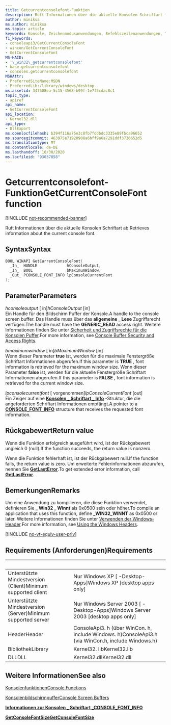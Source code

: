 ```yaml
---
title: Getcurrentconsolefont-Funktion
description: Ruft Informationen über die aktuelle Konsolen Schriftart für einen angegebenen Konsolenbildschirm Puffer ab.
author: miniksa
ms.author: miniksa
ms.topic: article
keywords: Konsole, Zeichenmodusanwendungen, Befehlszeilenanwendungen, Terminalanwendungen, Konsolen-API
f1_keywords:
- consoleapi3/GetCurrentConsoleFont
- wincon/GetCurrentConsoleFont
- GetCurrentConsoleFont
MS-HAID:
- '\_win32\_getcurrentconsolefont'
- base.getcurrentconsolefont
- consoles.getcurrentconsolefont
MSHAttr:
- PreferredSiteName:MSDN
- PreferredLib:/library/windows/desktop
ms.assetid: 347508ea-5c15-4568-b99f-1e7f5cdac8c1
topic_type:
- apiref
api_name:
- GetCurrentConsoleFont
api_location:
- Kernel32.dll
api_type:
- DllExport
ms.openlocfilehash: b394f116a75e3c8fb7fddbdc3335e89fbca96652
ms.sourcegitcommit: 463975e71920908a6bff9a6a7291ddf3736652d5
ms.translationtype: MT
ms.contentlocale: de-DE
ms.lasthandoff: 10/30/2020
ms.locfileid: "93037858"
---
```

# <a name="getcurrentconsolefont-function"></a><span data-ttu-id="c6691-104">Getcurrentconsolefont-Funktion</span><span class="sxs-lookup"><span data-stu-id="c6691-104">GetCurrentConsoleFont function</span></span>

[!INCLUDE [not-recommended-banner](./includes/not-recommended-banner.md)]

<span data-ttu-id="c6691-105">Ruft Informationen über die aktuelle Konsolen Schriftart ab.</span><span class="sxs-lookup"><span data-stu-id="c6691-105">Retrieves information about the current console font.</span></span>

## <a name="syntax"></a><span data-ttu-id="c6691-106">Syntax</span><span class="sxs-lookup"><span data-stu-id="c6691-106">Syntax</span></span>

```C
BOOL WINAPI GetCurrentConsoleFont(
  _In_  HANDLE             hConsoleOutput,
  _In_  BOOL               bMaximumWindow,
  _Out_ PCONSOLE_FONT_INFO lpConsoleCurrentFont
);
```

## <a name="parameters"></a><span data-ttu-id="c6691-107">Parameter</span><span class="sxs-lookup"><span data-stu-id="c6691-107">Parameters</span></span>

<span data-ttu-id="c6691-108">*hconsoleoutput* \[ in\]</span><span class="sxs-lookup"><span data-stu-id="c6691-108">*hConsoleOutput* \[in\]</span></span>  
<span data-ttu-id="c6691-109">Ein Handle für den Bildschirm Puffer der Konsole.</span><span class="sxs-lookup"><span data-stu-id="c6691-109">A handle to the console screen buffer.</span></span> <span data-ttu-id="c6691-110">Das Handle muss über das **allgemeine \_ Lese** Zugriffsrecht verfügen.</span><span class="sxs-lookup"><span data-stu-id="c6691-110">The handle must have the **GENERIC\_READ** access right.</span></span> <span data-ttu-id="c6691-111">Weitere Informationen finden Sie unter [Sicherheit und Zugriffsrechte für die Konsolen Puffer](console-buffer-security-and-access-rights.md).</span><span class="sxs-lookup"><span data-stu-id="c6691-111">For more information, see [Console Buffer Security and Access Rights](console-buffer-security-and-access-rights.md).</span></span>

<span data-ttu-id="c6691-112">*bmaximumwindow* \[ in\]</span><span class="sxs-lookup"><span data-stu-id="c6691-112">*bMaximumWindow* \[in\]</span></span>  
<span data-ttu-id="c6691-113">Wenn dieser Parameter **true** ist, werden für die maximale Fenstergröße Schriftart Informationen abgerufen.</span><span class="sxs-lookup"><span data-stu-id="c6691-113">If this parameter is **TRUE** , font information is retrieved for the maximum window size.</span></span> <span data-ttu-id="c6691-114">Wenn dieser Parameter **false** ist, werden für die aktuelle Fenstergröße Schriftart Informationen abgerufen.</span><span class="sxs-lookup"><span data-stu-id="c6691-114">If this parameter is **FALSE** , font information is retrieved for the current window size.</span></span>

<span data-ttu-id="c6691-115">*lpconsolecurrentfont* \[ vorgenommen\]</span><span class="sxs-lookup"><span data-stu-id="c6691-115">*lpConsoleCurrentFont* \[out\]</span></span>  
<span data-ttu-id="c6691-116">Ein Zeiger auf eine [**Konsolen \_ Schriftart \_ Info**](console-font-info-str.md) -Struktur, die die angeforderten Schriftart Informationen empfängt.</span><span class="sxs-lookup"><span data-stu-id="c6691-116">A pointer to a [**CONSOLE\_FONT\_INFO**](console-font-info-str.md) structure that receives the requested font information.</span></span>

## <a name="return-value"></a><span data-ttu-id="c6691-117">Rückgabewert</span><span class="sxs-lookup"><span data-stu-id="c6691-117">Return value</span></span>

<span data-ttu-id="c6691-118">Wenn die Funktion erfolgreich ausgeführt wird, ist der Rückgabewert ungleich 0 (null).</span><span class="sxs-lookup"><span data-stu-id="c6691-118">If the function succeeds, the return value is nonzero.</span></span>

<span data-ttu-id="c6691-119">Wenn die Funktion fehlerhaft ist, ist der Rückgabewert null.</span><span class="sxs-lookup"><span data-stu-id="c6691-119">If the function fails, the return value is zero.</span></span> <span data-ttu-id="c6691-120">Um erweiterte Fehlerinformationen abzurufen, nennen Sie [**GetLastError**](https://msdn.microsoft.com/library/windows/desktop/ms679360).</span><span class="sxs-lookup"><span data-stu-id="c6691-120">To get extended error information, call [**GetLastError**](https://msdn.microsoft.com/library/windows/desktop/ms679360).</span></span>

## <a name="remarks"></a><span data-ttu-id="c6691-121">Bemerkungen</span><span class="sxs-lookup"><span data-stu-id="c6691-121">Remarks</span></span>

<span data-ttu-id="c6691-122">Um eine Anwendung zu kompilieren, die diese Funktion verwendet, definieren Sie **\_ Win32 \_ Winnt** als 0x0500 sein oder höher.</span><span class="sxs-lookup"><span data-stu-id="c6691-122">To compile an application that uses this function, define **\_WIN32\_WINNT** as 0x0500 or later.</span></span> <span data-ttu-id="c6691-123">Weitere Informationen finden Sie unter [Verwenden der Windows-Header](https://msdn.microsoft.com/library/windows/desktop/aa383745).</span><span class="sxs-lookup"><span data-stu-id="c6691-123">For more information, see [Using the Windows Headers](https://msdn.microsoft.com/library/windows/desktop/aa383745).</span></span>

[!INCLUDE [no-vt-equiv-user-priv](./includes/no-vt-equiv-user-priv.md)]

## <a name="requirements"></a><span data-ttu-id="c6691-124">Requirements (Anforderungen)</span><span class="sxs-lookup"><span data-stu-id="c6691-124">Requirements</span></span>

| &nbsp; | &nbsp; |
|-|-|
| <span data-ttu-id="c6691-125">Unterstützte Mindestversion (Client)</span><span class="sxs-lookup"><span data-stu-id="c6691-125">Minimum supported client</span></span> | <span data-ttu-id="c6691-126">Nur Windows XP \[ -Desktop-Apps\]</span><span class="sxs-lookup"><span data-stu-id="c6691-126">Windows XP \[desktop apps only\]</span></span> |
| <span data-ttu-id="c6691-127">Unterstützte Mindestversion (Server)</span><span class="sxs-lookup"><span data-stu-id="c6691-127">Minimum supported server</span></span> | <span data-ttu-id="c6691-128">Nur Windows Server 2003 \[ -Desktop-Apps\]</span><span class="sxs-lookup"><span data-stu-id="c6691-128">Windows Server 2003 \[desktop apps only\]</span></span> |
| <span data-ttu-id="c6691-129">Header</span><span class="sxs-lookup"><span data-stu-id="c6691-129">Header</span></span> | <span data-ttu-id="c6691-130">ConsoleApi3. h (über WinCon. h, Include Windows. h)</span><span class="sxs-lookup"><span data-stu-id="c6691-130">ConsoleApi3.h (via WinCon.h, include Windows.h)</span></span> |
| <span data-ttu-id="c6691-131">Bibliothek</span><span class="sxs-lookup"><span data-stu-id="c6691-131">Library</span></span> | <span data-ttu-id="c6691-132">Kernel32. lib</span><span class="sxs-lookup"><span data-stu-id="c6691-132">Kernel32.lib</span></span> |
| <span data-ttu-id="c6691-133">DLL</span><span class="sxs-lookup"><span data-stu-id="c6691-133">DLL</span></span> | <span data-ttu-id="c6691-134">Kernel32.dll</span><span class="sxs-lookup"><span data-stu-id="c6691-134">Kernel32.dll</span></span> |

## <a name="see-also"></a><span data-ttu-id="c6691-135">Weitere Informationen</span><span class="sxs-lookup"><span data-stu-id="c6691-135">See also</span></span>

[<span data-ttu-id="c6691-136">Konsolenfunktionen</span><span class="sxs-lookup"><span data-stu-id="c6691-136">Console Functions</span></span>](console-functions.md)

[<span data-ttu-id="c6691-137">Konsolenbildschirmpuffer</span><span class="sxs-lookup"><span data-stu-id="c6691-137">Console Screen Buffers</span></span>](console-screen-buffers.md)

[<span data-ttu-id="c6691-138">**Informationen zur Konsolen \_ Schriftart \_**</span><span class="sxs-lookup"><span data-stu-id="c6691-138">**CONSOLE\_FONT\_INFO**</span></span>](console-font-info-str.md)

[<span data-ttu-id="c6691-139">**GetConsoleFontSize**</span><span class="sxs-lookup"><span data-stu-id="c6691-139">**GetConsoleFontSize**</span></span>](getconsolefontsize.md)
